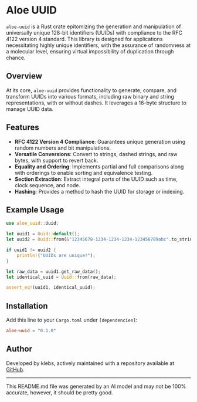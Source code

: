 # Aloe UUID

`aloe-uuid` is a Rust crate epitomizing the generation and manipulation of universally unique 128-bit identifiers (UUIDs) with compliance to the RFC 4122 version 4 standard. This library is designed for applications necessitating highly unique identifiers, with the assurance of randomness at a molecular level, ensuring virtual impossibility of duplication through chance.

## Overview

At its core, `aloe-uuid` provides functionality to generate, compare, and transform UUIDs into various formats, including raw binary and string representations, with or without dashes. It leverages a 16-byte structure to manage UUID data.

## Features

- **RFC 4122 Version 4 Compliance**: Guarantees unique generation using random numbers and bit manipulations.
- **Versatile Conversions**: Convert to strings, dashed strings, and raw bytes, with support to revert back.
- **Equality and Ordering**: Implements partial and full comparisons along with orderings to enable sorting and equivalence testing.
- **Section Extraction**: Extract integral parts of the UUID such as time, clock sequence, and node.
- **Hashing**: Provides a method to hash the UUID for storage or indexing.

## Example Usage

```rust
use aloe_uuid::Uuid;

let uuid1 = Uuid::default();
let uuid2 = Uuid::from(&"12345678-1234-1234-1234-123456789abc".to_string());

if uuid1 != uuid2 {
    println!("UUIDs are unique!");
}

let raw_data = uuid1.get_raw_data();
let identical_uuid = Uuid::from(raw_data);

assert_eq!(uuid1, identical_uuid);
```

## Installation

Add this line to your `Cargo.toml` under `[dependencies]`:

```toml
aloe-uuid = "0.1.0"
```

## Author

Developed by klebs, actively maintained with a repository available at [GitHub](https://github.com/klebs6/aloe-rs).

---

This README.md file was generated by an AI model and may not be 100% accurate, however, it should be pretty good.